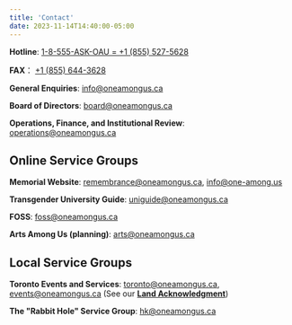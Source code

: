 ```yaml
---
title: 'Contact'
date: 2023-11-14T14:40:00-05:00
---
```


**Hotline**: [1-8-555-ASK-OAU = +1 (855) 527-5628](tel:+18555275628)

**FAX**： [+1 (855) 644-3628](fax:+18556443628)

**General Enquiries**: [info@oneamongus.ca](mailto:info@oneamongus.ca)

**Board of Directors**: [board@oneamongus.ca](mailto:board@oneamongus.ca)

**Operations, Finance, and Institutional Review**: [operations@oneamongus.ca](mailto:operations@oneamongus.ca)

## Online Service Groups

**Memorial Website**: [remembrance@oneamongus.ca](mailto:remembrance@oneamongus.ca), [info@one-among.us](mailto:info@one-among.us)

**Transgender University Guide**: [uniguide@oneamongus.ca](mailto:uniguide@oneamongus.ca)

**FOSS**: [foss@oneamongus.ca](mailto:foss@oneamongus.ca)

**Arts Among Us (planning)**: [arts@oneamongus.ca](mailto:arts@oneamongus.ca)

## Local Service Groups

**Toronto Events and Services**: [toronto@oneamongus.ca](mailto:toronto@oneamongus.ca), [events@oneamongus.ca](mailto:events@oneamongus.ca) (See our [**Land Acknowledgment**](land-ack))

**The "Rabbit Hole" Service Group**: [hk@oneamongus.ca](mailto:hk@oneamongus.ca)
